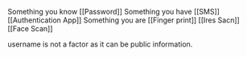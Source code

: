 Something you know [[Password]]
Something you have [[SMS]]  [[Authentication App]]
Something you are [[Finger print]] [[Ires Sacn]] [[Face Scan]]

username is not a factor as it can be public information.

